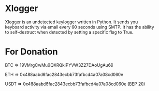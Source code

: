 # Xlogger

Xlogger is an undetected  keylogger written in Python. It sends you keyboard activity via email every 60 seconds using SMTP. It has the ability to self-destruct when detected by setting a specific flag to True.

# For Donation 
BTC => 19VMrgCwMu9QXRQkiPYVW3Z27DAoUgAu69

ETH => 0x488aabd6fac2843ecbb73fafbcd4a07a08cd060e

USDT => 0x488aabd6fac2843ecbb73fafbcd4a07a08cd060e (BEP 20) 
